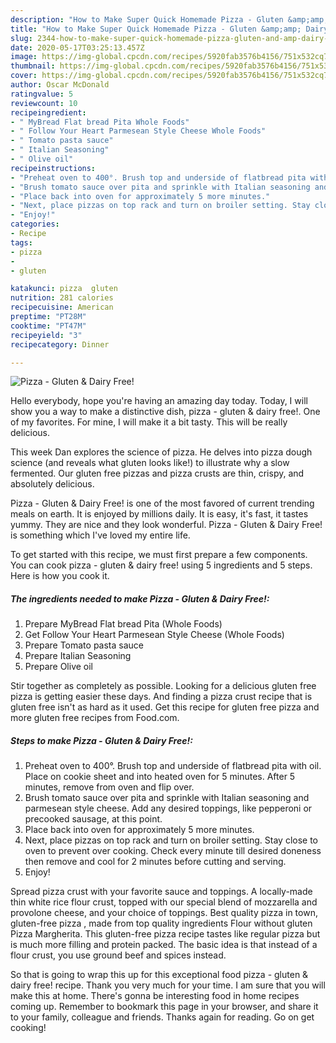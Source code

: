```yaml
---
description: "How to Make Super Quick Homemade Pizza - Gluten &amp;amp; Dairy Free!"
title: "How to Make Super Quick Homemade Pizza - Gluten &amp;amp; Dairy Free!"
slug: 2344-how-to-make-super-quick-homemade-pizza-gluten-and-amp-dairy-free
date: 2020-05-17T03:25:13.457Z
image: https://img-global.cpcdn.com/recipes/5920fab3576b4156/751x532cq70/pizza-gluten-dairy-free-recipe-main-photo.jpg
thumbnail: https://img-global.cpcdn.com/recipes/5920fab3576b4156/751x532cq70/pizza-gluten-dairy-free-recipe-main-photo.jpg
cover: https://img-global.cpcdn.com/recipes/5920fab3576b4156/751x532cq70/pizza-gluten-dairy-free-recipe-main-photo.jpg
author: Oscar McDonald
ratingvalue: 5
reviewcount: 10
recipeingredient:
- " MyBread Flat bread Pita Whole Foods"
- " Follow Your Heart Parmesean Style Cheese Whole Foods"
- " Tomato pasta sauce"
- " Italian Seasoning"
- " Olive oil"
recipeinstructions:
- "Preheat oven to 400°. Brush top and underside of flatbread pita with oil. Place on cookie sheet and into heated oven for 5 minutes. After 5 minutes, remove from oven and flip over."
- "Brush tomato sauce over pita and sprinkle with Italian seasoning and parmesean style cheese. Add any desired toppings, like pepperoni or precooked sausage, at this point."
- "Place back into oven for approximately 5 more minutes."
- "Next, place pizzas on top rack and turn on broiler setting. Stay close to oven to prevent over cooking. Check every minute till desired doneness then remove and cool for 2 minutes before cutting and serving."
- "Enjoy!"
categories:
- Recipe
tags:
- pizza
- 
- gluten

katakunci: pizza  gluten 
nutrition: 281 calories
recipecuisine: American
preptime: "PT28M"
cooktime: "PT47M"
recipeyield: "3"
recipecategory: Dinner

---
```



![Pizza - Gluten &amp; Dairy Free!](https://img-global.cpcdn.com/recipes/5920fab3576b4156/751x532cq70/pizza-gluten-dairy-free-recipe-main-photo.jpg)

Hello everybody, hope you're having an amazing day today. Today, I will show you a way to make a distinctive dish, pizza - gluten &amp; dairy free!. One of my favorites. For mine, I will make it a bit tasty. This will be really delicious.

This week Dan explores the science of pizza. He delves into pizza dough science (and reveals what gluten looks like!) to illustrate why a slow fermented. Our gluten free pizzas and pizza crusts are thin, crispy, and absolutely delicious.

Pizza - Gluten &amp; Dairy Free! is one of the most favored of current trending meals on earth. It is enjoyed by millions daily. It is easy, it's fast, it tastes yummy. They are nice and they look wonderful. Pizza - Gluten &amp; Dairy Free! is something which I've loved my entire life.


To get started with this recipe, we must first prepare a few components. You can cook pizza - gluten &amp; dairy free! using 5 ingredients and 5 steps. Here is how you cook it.

<!--inarticleads1-->

##### The ingredients needed to make Pizza - Gluten &amp; Dairy Free!:

1. Prepare  MyBread Flat bread Pita (Whole Foods)
1. Get  Follow Your Heart Parmesean Style Cheese (Whole Foods)
1. Prepare  Tomato pasta sauce
1. Prepare  Italian Seasoning
1. Prepare  Olive oil


Stir together as completely as possible. Looking for a delicious gluten free pizza is getting easier these days. And finding a pizza crust recipe that is gluten free isn&#39;t as hard as it used. Get this recipe for gluten free pizza and more gluten free recipes from Food.com. 

<!--inarticleads2-->

##### Steps to make Pizza - Gluten &amp; Dairy Free!:

1. Preheat oven to 400°. Brush top and underside of flatbread pita with oil. Place on cookie sheet and into heated oven for 5 minutes. After 5 minutes, remove from oven and flip over.
1. Brush tomato sauce over pita and sprinkle with Italian seasoning and parmesean style cheese. Add any desired toppings, like pepperoni or precooked sausage, at this point.
1. Place back into oven for approximately 5 more minutes.
1. Next, place pizzas on top rack and turn on broiler setting. Stay close to oven to prevent over cooking. Check every minute till desired doneness then remove and cool for 2 minutes before cutting and serving.
1. Enjoy!


Spread pizza crust with your favorite sauce and toppings. A locally-made thin white rice flour crust, topped with our special blend of mozzarella and provolone cheese, and your choice of toppings. Best quality pizza in town, gluten-free pizza , made from top quality ingredients Flour without gluten Pizza Margherita. This gluten-free pizza recipe tastes like regular pizza but is much more filling and protein packed. The basic idea is that instead of a flour crust, you use ground beef and spices instead. 

So that is going to wrap this up for this exceptional food pizza - gluten &amp; dairy free! recipe. Thank you very much for your time. I am sure that you will make this at home. There's gonna be interesting food in home recipes coming up. Remember to bookmark this page in your browser, and share it to your family, colleague and friends. Thanks again for reading. Go on get cooking!
